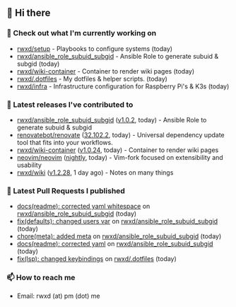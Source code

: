 ## 👋 Hi there

### 👷 Check out what I'm currently working on


- [rwxd/setup](https://github.com/rwxd/setup) - Playbooks to configure systems (today)
- [rwxd/ansible_role_subuid_subgid](https://github.com/rwxd/ansible_role_subuid_subgid) - Ansible Role to generate subuid &amp; subgid (today)
- [rwxd/wiki-container](https://github.com/rwxd/wiki-container) - Container to render wiki pages (today)
- [rwxd/.dotfiles](https://github.com/rwxd/.dotfiles) - My dotfiles &amp; helper scripts. (today)
- [rwxd/infra](https://github.com/rwxd/infra) - Infrastructure configuration for Raspberry Pi&#39;s &amp; K3s (today)

### 🔭 Latest releases I've contributed to


- [rwxd/ansible_role_subuid_subgid](https://github.com/rwxd/ansible_role_subuid_subgid) ([v1.0.2](https://github.com/rwxd/ansible_role_subuid_subgid/releases/tag/v1.0.2), today) - Ansible Role to generate subuid &amp; subgid
- [renovatebot/renovate](https://github.com/renovatebot/renovate) ([32.102.2](https://github.com/renovatebot/renovate/releases/tag/32.102.2), today) - Universal dependency update tool that fits into your workflows.
- [rwxd/wiki-container](https://github.com/rwxd/wiki-container) ([v1.0.24](https://github.com/rwxd/wiki-container/releases/tag/v1.0.24), today) - Container to render wiki pages
- [neovim/neovim](https://github.com/neovim/neovim) ([nightly](https://github.com/neovim/neovim/releases/tag/nightly), today) - Vim-fork focused on extensibility and usability
- [rwxd/wiki](https://github.com/rwxd/wiki) ([v1.2.28](https://github.com/rwxd/wiki/releases/tag/v1.2.28), 1 day ago) - Notes on many things

### 🔨 Latest Pull Requests I published


- [docs(readme): corrected yaml whitespace](https://github.com/rwxd/ansible_role_subuid_subgid/pull/8) on [rwxd/ansible_role_subuid_subgid](https://github.com/rwxd/ansible_role_subuid_subgid) (today)
- [fix(defaults): changed users var](https://github.com/rwxd/ansible_role_subuid_subgid/pull/7) on [rwxd/ansible_role_subuid_subgid](https://github.com/rwxd/ansible_role_subuid_subgid) (today)
- [chore(meta): added meta](https://github.com/rwxd/ansible_role_subuid_subgid/pull/6) on [rwxd/ansible_role_subuid_subgid](https://github.com/rwxd/ansible_role_subuid_subgid) (today)
- [docs(readme): corrected yaml](https://github.com/rwxd/ansible_role_subuid_subgid/pull/5) on [rwxd/ansible_role_subuid_subgid](https://github.com/rwxd/ansible_role_subuid_subgid) (today)
- [fix(lsp): changed keybindings](https://github.com/rwxd/.dotfiles/pull/15) on [rwxd/.dotfiles](https://github.com/rwxd/.dotfiles) (today)

### 📫 How to reach me

- Email: rwxd (at) pm (dot) me
